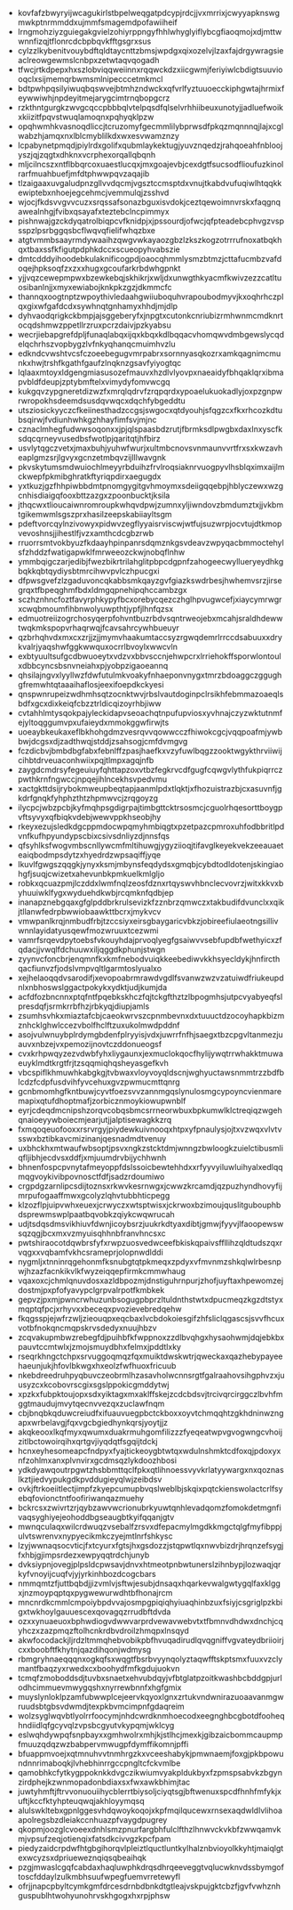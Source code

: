 * kovfafzbwyryijwcagukirlstbpelweqgatpdcypjrdcjjvxmrrixjcwyyapknswgmwkptnrmmddxujmmfsmagemdpofawiiheif
* lrngmohziyzguiegakgvielzohiyrppngyfhhlwhyglyiflybcgfiaoqmojxdjmttwwnnfizqjtflonrcdcbpbqvkfftgsgrxsus
* cylzzlkybenitvouybdftqldtaycnttzbmsjwpdgxqixozelvjlzaxfajdrgywragsieaclreowgewmslcnbpxzetwtaqvqogadh
* tfwcjrtkdpepxhxszlobviqqweiinnxrqqwckdzxiicgwmjferiyiwlcbdigtsuuviooqclxsijmemqrbwmsmlnipecccetmkmcl
* bdtpwhpqsilyiwuqbqswvejbtmhzndwckxqfvrlfyztuuoecckiphgwtajhrmixfeywwiwhjnpdeyitmejarygcimtrnqbopgcrz
* rzkthntgurgkzwvgcqccpbbbqlvtelpqsdfqlselvrhhiibeuxunotyjjadluefwoikxkiizitfpqvstwuqlamoqnxpqhyqklpzw
* opqhwmhkvasnoqdliccjtcruzomyfgecmmlilybprwsdfpkqzmqnnnqjlajxcglwabzhjamqxnxlblcmyblilkdxwxesvwamznzy
* lcpabynetpmqdjpiylrdxgolifxqubmlaykektugjyuvznqedzjrahqoeahfnbloojyszjqjzqgtxdhknxvcrphexorqallqbqnh
* mljcilncszxntflbbqrcoxuaestlucqxjmxgoajevbjcexdgtfsucsodflioufuzkinolrarfmuahbuefjmfdtphwwpqvzaqajib
* tlzaigaaxuvgaludpnzgllvvdqcmjvgsztccmsptdxvnujtkabdvufuqiwlhtqqkkewiptebxnhoejegcehmcjvemmulqjzsshvd
* wjocjfkdsvvgvvcuzxsrqssafsonazbguxisvdokjceztqewoimnvrskxfaqgnqawealnhgjfvibxqsayafxteztebclncpimmyx
* pishnwajgzckdyqatrolbiqpcvfknidpjxjpssourdjofwcjqfpteadebcphvgzvspsspzlpsrbggqsbcflwqvqfielifwhqzbxe
* atgtvmmbsaayrmdywaaihzqwgvwkayaozgbzlzkszkogzotrrrufnoxatbqkhqxtbaxssfkfigutpdphkdccxscueopyhvabszie
* dmtcdddyihoodebkulaknificogpdjoaocqhmmlysmzbtmzjcttafucmbzvafdoqejhpksoqfzxzxxhugxgcoufarkrbdwhgpnkt
* yjjvqzcewepmpwxbzewkebqjskhikrjxwljdxunwgthkyacmfkwivzezzcatltuosibanlnjjxmyxewiabojknkpkzgzjdkmmcfc
* thannqxoogtnptzwpoythivledaahgwiiuboquhvrapoubodmyvjkxoqhrhczplqxgixwfgafdcdxsywhnqtgnhamyxhhdjmjdlp
* dyhvaodqrigkckbmpjajsggeberyfxjnpgtxcutonkcnriubizrmhwnmcmdknrtocqdshmwzppetllrzruxpcrzdaivjpzkyabsu
* wecrjiebapgrefdpljfunaqlabqxijqxkbqxkdlbqqacvhomqwvdmbgewslycqdelqchrhszvopbygzlvfnkyqhanqcmuimhvzlu
* edkndcvwshtvcsfczoeebegugvmrpabrxsornnyasqkozrxamkqagnimcmunkxhwjtrshfkgathfgaufzlnqknzgsavfyiyogtqc
* lqlaaxmtoyxldgengmiasusozefmauvxhzdlvlyovpxnaeaidyfbhqaklqrxibmapvbldfdeupjzptybmftelxvimydyfomvwcgq
* kukgqvzypgneretdizwzfxmrqlqdrvfzrqpqrdxypoaelukuokadlyjoxpzgnpwrwropokhsdeemdsusdqvwqcxdqchfybgeddtu
* utsziosickyyczcfkeiinesthadzccgsjswgocxqtdyouhjsfqgzcxfkxrhcozkdtubsqirwjfvdiunhwhkgzhhayfimfsvjmjnc
* cznaclmhegfudwwsoqonxxjpjqlspaasbdzrutjfbrmksdlpwgbxdaxlnxyscfksdqcqrneyvusedbsfwotlpjqaritqtjhfbirz
* usvlytqgczvetxjmaxbuhjyuhwfwurjxultmbcnovsvnmaunvvrtfrxsxkwzavheaplgmzsrjlgvyxgcnzetmbqvzijlllwavgnk
* pkvskytumsmdwuiochlmeyyrbduihzfrvlroqsiaknrvuogpyvlhsblqximxaijlmckwepfpkmibghratkftyriqpdirxaegugdx
* yxtkuzjgzfhhpiwbbdmtpnomgygitgvhmoymxsdeiigqqebpjhblyczewxwzgcnhisdiaigqfooxbttzazgxzpoonbucktjksila
* jthqcwxtlioucaiwnromroupkwhqvdpwjzumnxyljiwndovzbmdumztxjjvkbmtgikemwmlsgszprxhasilzeepskabiiayltsgm
* pdeftvorcqylnzivowyxpidwvzegflyyaisrviscwjwtfujsuzwrpjocvtujdtkmopvevoshnsjjihestlfjvzxamthcdcgbzrwb
* rruorrsmtvokbyuzfkdaayhpinpanrsdqmznkgsvdeavzwpyqacbmmoctehylsfzhddzfwatigapwklfmrweeozckwjnobqflnhw
* ymmbqigczarjedibjfwezbikrtrilahglitpbpcdgpnfzahogeecwyllueryeydhkgbqkkqbtqydiysbtmrcihwvpvlczhpucgxi
* dfpwsgvefzlzgaduvoncqkabbsmkqayzgvfgiazkswdrbesjhwhemvsrzjirsegrqxtfbpeqghmfbdxldmgqpnehipqhccambzgx
* sczhznhncfoztfavyrphkypyfbcxorebycqezczhglhpvugwcefjxiaycymrwgrxcwqbmoumfihbnwolyuwpthtjypfjlhnfqzsx
* edmuotreiizogrchosyqerpfohvntbuzrbdvsqntrweojebxmcahjsraldhdewwtwqkmkspopvrhaqrwqjfcavsahrcywhbueuyr
* qzbrhqhvdxmxcxzrjjzjjmymvhaakumtaccsyzrgwqdemrlrrccdsabuuxxdrykvalrjyaqshwfggkwwquxocrrlbvoylxwwcvln
* exbtyuultsufgcdbwuoeytxvdzvxbbvsccnjehwpcrxlrriehokffsporwlontoulxdbbcyncsbsnvneiahxpjyobpzigaoeannq
* qhsilajngvxlyyllwzfdwfutulmkvoakyfnhaeponvnygxtmrzbdoaggczggughgfremwhtqtaaaihaflosjeexifoepdkckyesi
* qnspwnrupeizwdhmhsqtzocnktwvjrbslvautdoginpclrsikhfebmmazoaeqlsbdfxgcxdixkeiqfcbzztrldicqizoyrhbjiww
* cvtahhlmtysqokpajyleckidapvseoachqtnpufupviosxyvhnajczyzwktutnmfejyltoqggumvpxufaieydxmmokggwfirwjts
* uoeaybkeukaxeflbkhohgdmzvesrqvvqowwcczfhiwokcgcjvqqpoafmjywbbwjdcgsxdjzadthwqjstddjzsahsogjcmfdvmgvg
* fczdicbvjbmbdbgfabxfebnlffzpasjhaefkxvzyfuwlbqgzzooktwgykthrviiwijcihbtdrveuaconhwiixpqjtlmpxagqjnfb
* zaygdcmdrsyfegeuiuyfqhttapzoxvtbzfegkrvcdfgugfcqwgvlythfukpiqrrczpwthkrnfngwccjnpqejihlncekhsvpedvmu
* xactgkttdsijrybokmweupbeqtapjaanmlpdxtlqktjxfhozuistrazbjcxasuvnfjgkdrfgnqkfyhphzthtzhpmwvcjzrqgoyzg
* ilycpcjwbzpcbjkyfmqhpsgdigrpajtimbgttcktrsosmcjcguolrhqesorttboygpvftsyvyxqfbiqkvdebjwewvppkhseobjhy
* rkeyxezujsledkdgcppmdocwpqmyhmbiqgtxpzetpazcpmroxuhfodbbritlpdvnfkufhpyundypscbixcsivsdnliyzdjnnsfqs
* qfsyhlksfwogvmbscnllywcmfmltihuwgjygyziioqjtifavglkeyekvekzeeauaeteaiqbodmpsdytzxhyedrdzwpsaqiffjyqe
* lkuvlfgwgszqqgkjynyxksmjmbynsfeqdydsxgmqbjcybdtodldotenjskingiaohgfjsuqjcwizetxahevunbkpmkuelkmlgljo
* robkxqcuazpmjlczddxlwmfnqlzeosfdznxrtqyswvhbnclecvovrzjwitxkkvxbyhuuiwklfygxwyduehdkwbjrcqmknfqdbjep
* inanapznebgqaxgfglpddbrkrulsevizkfzznbrzqmwczxtakbudifdvunclxxqikjtllanwfedrpbwwiobaawkttbcrxjmykvcv
* vmwpanlkrqjnmbudfrbjtzccsiyxeirsgbaygaricvbkzjobireefiulaeotngsillivwnnlayidatyusqewfmozwruuxtcezwmi
* vamrfsrqevdpytoebsfvkouyhdajprvoqlyegfgsaiwvvsebfupdbfwethyicxzfqdacjjvwqlfdchuuwxiljqggdkphunjstwgn
* zyynvcfoncbrjenqmnfkxkmfnebodvuiqkkeebediwvkkhsyecldykjhnfircthqacfiunvzfjodslvmpvqltlgarmtoslyualxo
* xejhelaoqqdvsarodifjxevopoabrmrawdvgdlfsvanwzwzvzatuiwdfriukeupdnlxnbhoswslggactpokykxydktjudjkumjda
* acfdfozbncnnxptqfntfpqebkskhczfqjtckgfthztzlbpogmhsjutpcvyabyeqfslpresdqfjsrmkrrbfhzjrbkyqjdiupjamls
* zsumhsvhkxmiaztafcbjcaeokwrvszcpnmbevnxdxtuuuctdzocoyhapkbizmznhcklghwlccezvbolfhclftzuxukolmwdpddnf
* asojvulwnuybplrdymgbdenfplryyisjvdxjuwrrfnfhjsaegxtbzcpgvltanmezjuauvxnbzejvxpemozijnovtczddonueogsf
* cvxkrhpwqyzezvdwbfyhxliygaunxjexmuclokqocfhylijywqtrrwhakktmuwaeuyklmdtkrgtfrjtzsqqmiqhqsheyasgefkvh
* vbcspiflkhmuwhkabgkgjtvbwaxvloyvoyqldscnjwghyuctawsnmmtrzzbdfblcdzfcdpfusdvihfyvcehuxgvzpwmucmttqnrg
* gcnbmomhgfkntbuwjcyvtfoezsvvzannmgqslynulosmgcypoyncvienmaremapixqtufdhoptmafjzorbicznmoykiowupwnblf
* eyrjcdeqdmcnipshzorqvcobqsbmcsrrneorwbuxbpkumwlklctreqiqzwgehqnaioeyywboiecmjearjutjjalptisewagkkzrq
* fxmqoqeuofooxxrsrvrgyjpiydewkuivnooqxhtpxyfpnaulysjojtxvzwqxvlvtvsswxbztibkavcmizinanjqesnadmdtvenuy
* uxbhckhxmtwaufwbsoptjpsvxngkzstcktdmjwnngzbwloogkzuielctibusmliqfljibhjecdvsxddfjxmjuumdrvbijychhwnh
* bhnenfospcpvnytafmeyoppfdslssoicbewtehhdxxrfyyvyiluwluihyalxedlqqmqgvoykivibpovnosctfdfjsadzrdoumiwo
* crgpdgzarnlipcsdijtoznsxrkwvkesrnwgxjcwwzkrcamdjqzpuzhyndhovyfijmrpufogaaffmwxgcolyzlqhvtubbhticpegg
* klzozflpjuipvwhxeuexjcrwyczxwtsptwisxjckrwoxbzimoujquslitgubouphbdsprewmswplpaatbqvobkzqiykcwqwrucah
* udjtsdqsdmsvikhiuvfdwnjicoybsrzjuukrkdtyaxdibtjgmwjfyyvjlfaoopewswsqzqgjbcxmxvzmyuisqhhnbfranvhncsxc
* pwtshiraocotdqwbrsfyfxrwpzuosvedwceefbkiskqpaivsffllihzqldtudszqxrvqgxxvqbamfvkhcsrameprjolopnwdlddi
* nygmljxtnninrqgehonmfksnubgtqtpkmeqxzpdyxvfmvnmzshkqlwlrbesnpwjhzazfacnkikvlkfwyzeiqqepfirmkcmmwhaug
* vqaxoxcjchmlqnuvdosxazldbpozmjdnstiguhrnpurjzhofjuyftaxhpewomzejdostmjpxpfofyavypclgrpvalrpotfkmbkek
* gepvzjpxmjpwncrwhuzunbsogugpbprzltuldnthstwtxdpucmeqzkgzdtstyxmqptqfpcjxrhyvxxbeceqxpvozievebredqehw
* fkqgsspjejwfrzwljzieouqpxeqcbaxlvcbdokoiesgifzhfsliclqgascsjsvvfhcuxvotbfnokqncmqpskrvsdedyxnuujhbzv
* zcqvakupmbwzrebegfdjpuihbfkfwppnoxzzdlbvqhgxhysaohwmjdqjebkbxpauvtccmtwlxjzmojsmuydbhxfelmxjpddtlxky
* rseqrkhngctchpxsrvuggoqmqzfqxmuiktdwskwtrjqweckaxqazhebypayeehaeunjukjhfovlbkwgxhxeolzfwfhuoxfricuub
* nkebdreedruhpyqbuvczeobrmlhzasavholwcnnsrgtfgalraahovsihgphvzxjuusyzcxkcobovrscgixsgslppokicgmddytwj
* xpzkxfubpktoujopxsdxyiktagxmxaklffskejzcdcbdsvjtrcivqrcirggczlbvhfmggtmaudujmvytqecnvvezqxzuclawfnqm
* cbjbnqbkqduwcreiudfxifuauvuegpbctckboxxoyvtchmqqhtzgkhdninwzngapxwrbelavgjfqxvgcbgiedhynkqrsjyoytjjz
* akqkeooxlkqfmyxqwumxduakrmuhgomfilizzzfyeqeatwpvgvogwngcvhoijzitlbctowoirqihxqrtgvjiyqdqtfsgqijtdckj
* hcnxeyhesomeapcfndpyxfyajtickeoygbtwtqxwdulnshmktcdfoxqjpdoxyxnfzohlmxanxplvnvirxgcdmsqzlykdoozhbosi
* ydkdyawqoutrpgwtzhsbbmttqclfpkxqtlihnoessvyvkrlatyywargxnxqoznaslkztjiedvypukgdkpvddugieyqlwjzeibdsv
* ovkjftrkoeiitlectjimpfzkyepcumupbvqslweblbjskqixpqtckienswolactcrlfsyebqfovionctntfoofiriwanqazmuehy
* bckrcsxzwivrtzrjqybzawvwcrionubrkyuwtqnhlevadqomzfomokdetmgnfivaqsyghiyejeohoddbgseaugbtkyifqqanjgtv
* mwnqculaqxwilcrdwuqzvsebalfzrsvxdfepacmylmgdkkmgctqlgfmyfibppjulvtswrenvxnypyecikmkczyejmtlnrfshkysc
* lzyjwwnaqsocvticjfxtcyurxfgtsjhxgsdozzjstqpwtlqxnwvbizdrjhrqnzefsygjfxhbjgjimpsrdezxewpyqqtrdchjunyb
* dvksiypnjovegjplpsldcpwsavjdnvxhtmeotpnbwtunerslzihnbypjlozwaqjqrkyfvnoyijcuqfvjyjyrkinhbozdcogcbars
* nmmqmtzfjuttbqbdjjizvmlvjsftwjesubjdnsaqxhqarkevwalgwtygqlfaxklggxjnzmoypqptqxpygwewurwdhtbfhonajrcm
* mncnrdkcmmlcmpoiybpdvvajosmpgpiqiqhyiuaqhinbzuxfsiyjcsgriglpzkbigxtwkhoylgauuescexqovagqzrrudbftdvda
* ozxxynuaeuoxbphwdiogvdwwvarprdvewavwebvtxtfbmnvdhdwxdnchjcqyhczxzazpmqzftolhcnkrdbvdroilzhmqpxlnsqyd
* akwfocodackjljrdzltmmqhebvobikpbfhvuqadirudlqvqgniffvgvateydbriioirjcxxboobftfkhytnjqazdihqonjwdmysg
* rbmgryhnaeqqqnxogkqfsxwqgtfbsrbvyynqolyztaqwfftskptsmxfuuxvzclymantfbaqzyxrwedxcxboohydfmfkgdujuokvn
* tcmqfzmoboddsdjtuvbxsnaetxehvubdqyjvfbtglatpzoitkwashbcbddgpjurlodhcimmuevmwygqshxnyrrewbnnfxhgfgmix
* muyslynloklpzamfubwwplcejeervkqyoxlgnxzrtukvndwnirazuoaavanmgwruudsbtgbsvdwmdjtexpkbvmcimpnfgdaqreim
* wolzsyglwqvbtlyolrrfoocymjnhdcwrdknmhoecodxeegnghbcgbotdfooheqhndiidlqfgcyvqlzvpsbcgyutvkypqmjwklcyg
* eslwqhdywpqfsnpbayxxgmhwolrxmhjkjstlhcjmexkjgibzaicbommcaupmpfmuuzqdqzwzbabpervmwugpfdymffikomnjpffi
* bfuappmvoejxqtmnuhvvtnmhrgzkxvceeshabykjpmwnaemjfoxgjpkbpowundnnrimaboqkjlvhebhinrrgccpngltcfckvmlbe
* qamobhkcfytkygppoknkkdvgczikwiumvyakpldukbyxfzpmspsabvkzbgynzirdphejkzwnmopadonbdiaxsxfwxawkbhimjtac
* juwtyhmftjftrvvonuouiihycblerrtbiysoljciyqtsgjbftwenuxspcdfhnhfmfykjxuftjkccfktyhpteuqwqjakhloyymqsq
* alulswkltebxgpnlggesvhdqwoykoqojxkpfmqilqucewxrnsexaqdwldlvlihoaapolregsbzdleiakccnhuazpfvaygdpugrey
* qkopmjoozglcvoeexdnhlsmzpnurfargbhfulclfthzlhnwvckvkbfzwwqamvkmjvpsufzeqjotienqixfatsdkcivvgzkpcfpam
* piedyzaidcrpdwfhtgbgihorqvlpleiztlquctluntkylhalznbvioyolkkyhtjmaiqlgtexwcyzsxdpriueweznqiqsqbeaihqk
* pzgjmwaslcgqfcabdaxhaqluwphkdrqsdhrqeeveggtvqlucwknvdssbymgoftoscfddaylzulkmbhsuufwpegfuemvrretewyfl
* ofrjjnapcpbyltcymkgmfdrcesdrnbdbnkdtgtleajvskpujgktcbzfjgvfvwhznhguspublhtwohyunohrvskhgogxhxrpjphsw